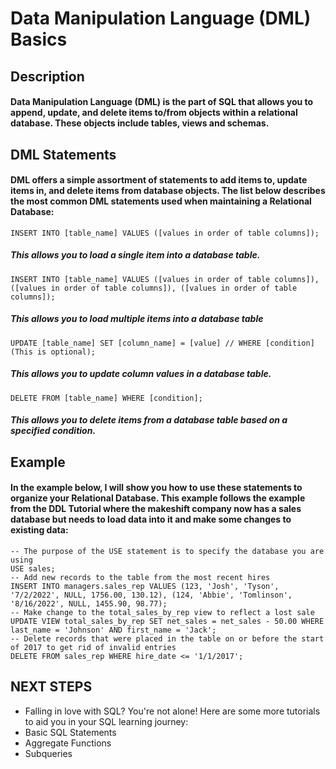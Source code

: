 # Data Manipulation Language (DML) Basics
## Description
#### Data Manipulation Language (DML) is the part of SQL that allows you to append, update, and delete items to/from objects within a relational database. These objects include tables, views and schemas.
## DML Statements
#### DML offers a simple assortment of statements to add items to, update items in, and delete items from database objects. The list below describes the most common DML statements used when maintaining a Relational Database:
`INSERT INTO [table_name] VALUES ([values in order of table columns]);`
##### This allows you to load a single item into a database table.
`INSERT INTO [table_name] VALUES ([values in order of table columns]), ([values in order of table columns]), ([values in order of table columns]);`
##### This allows you to load multiple items into a database table
`UPDATE [table_name] SET [column_name] = [value] // WHERE [condition] (This is optional);`
##### This allows you to update column values in a database table.
`DELETE FROM [table_name] WHERE [condition];`
##### This allows you to delete items from a database table based on a specified condition.
## Example
#### In the example below, I will show you how to use these statements to organize your Relational Database. This example follows the example from the DDL Tutorial where the makeshift company now has a sales database but needs to load data into it and make some changes to existing data:
    -- The purpose of the USE statement is to specify the database you are using
    USE sales;
    -- Add new records to the table from the most recent hires
    INSERT INTO managers.sales_rep VALUES (123, 'Josh', 'Tyson', '7/2/2022', NULL, 1756.00, 130.12), (124, 'Abbie', 'Tomlinson', '8/16/2022', NULL, 1455.90, 98.77);
    -- Make change to the total_sales_by_rep view to reflect a lost sale
    UPDATE VIEW total_sales_by_rep SET net_sales = net_sales - 50.00 WHERE last_name = 'Johnson' AND first_name = 'Jack';
    -- Delete records that were placed in the table on or before the start of 2017 to get rid of invalid entries
    DELETE FROM sales_rep WHERE hire_date <= '1/1/2017';
## NEXT STEPS
- Falling in love with SQL? You're not alone! Here are some more tutorials to aid you in your SQL learning journey:
- Basic SQL Statements
- Aggregate Functions
- Subqueries
